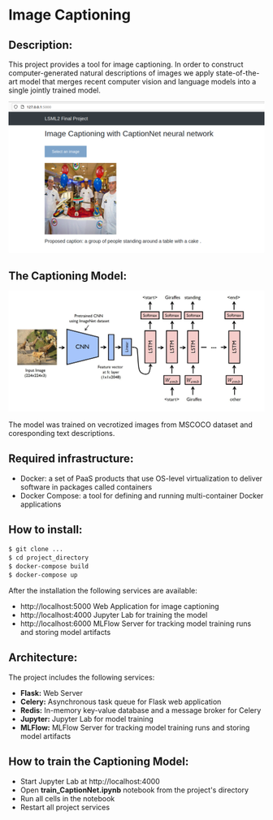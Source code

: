 # Image Captioning

## Description:

This project provides a tool for image captioning. In order to construct computer-generated natural descriptions of images we apply state-of-the-art model that merges recent computer vision and language models into a single jointly trained model.

![image](misc/image_captioning_example.png)

## The Captioning Model:

![image](misc/CaptionNet_arch.png)
  
The model was trained on vecrotized images from MSCOCO dataset and coresponding text descriptions.


## Required infrastructure:

- Docker: a set of PaaS products that use OS-level virtualization to deliver software in packages called containers
- Docker Compose: a tool for defining and running multi-container Docker applications


## How to install:

```bash
$ git clone ...
$ cd project_directory
$ docker-compose build
$ docker-compose up
```
After the installation the following services are available:
- http://localhost:5000 Web Application for image captioning 
- http://localhost:4000 Jupyter Lab for training the model
- http://localhost:6000 MLFlow Server for tracking model training runs and storing model artifacts


## Architecture:

The project includes the following services:
- **Flask:**   Web Server
- **Celery:**  Asynchronous task queue for Flask web application
- **Redis:**   In-memory key-value database and a message broker for Celery
- **Jupyter:** Jupyter Lab for model training
- **MLFlow:**  MLFlow Server for tracking model training runs and storing model artifacts


## How to train the Captioning Model:

- Start Jupyter Lab at http://localhost:4000
- Open **train_CaptionNet.ipynb** notebook from the project's directory
- Run all cells in the notebook
- Restart all project services

